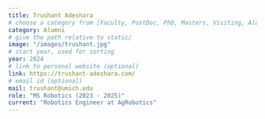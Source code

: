 ```yaml
---
title: Trushant Adeshara
# choose a category from [Faculty, PostDoc, PhD, Masters, Visiting, Alumni]. Be careful about the capitalization.
category: Alumni
# give the path relative to static/
image: "/images/trushant.jpg"
# start year, used for sorting
year: 2024
# link to personal website (optional)
link: https://trushant-adeshara.com/
# email id (optional)
mail: trushant@umich.edu
role: "MS Robotics (2023 - 2025)"
current: "Robotics Engineer at AgRobotics"
---
```

